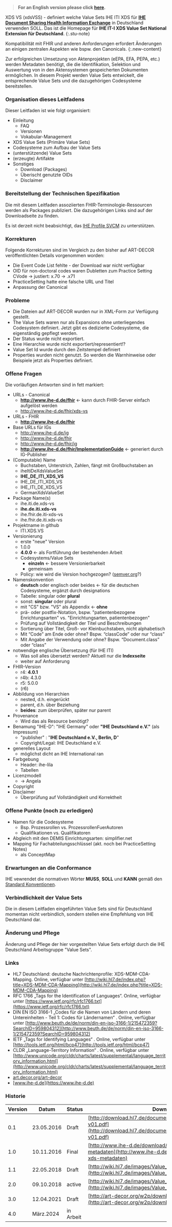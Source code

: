 > **For an English version please click [here](index_en.html).**

XDS VS (xdsVSS) - definiert welche Value Sets IHE ITI XDS für 
[**IHE Document Sharing Health Information Exchange**](https://profiles.ihe.net/ITI/HIE-Whitepaper/index.html) in Deutschland verwenden SOLL.
Das ist die Homepage für **IHE IT-I XDS Value Set National Extension für Deutschland**.
{:.stu-note}

Kompatibilität mit FHIR und anderen Anforderungen erfordert Änderungen an einigen zentralen Aspekten wie bspw. den Canonicals.
{:.new-content}

Zur erfolgreichen Umsetzung von Aktenprojekten (eEPA, EFA, PEPA, etc.) werden Metadaten benötigt, die die Identifikation, 
Selektion und Auswertung von in den Aktensystemen gespeicherten Dokumenten ermöglichen. 
In diesem Projekt werden Value Sets entwickelt, die entsprechende Value Sets und die dazugehörigen Codesysteme bereitstellen. 

### Organisation dieses Leitfadens

Dieser Leitfaden ist wie folgt organisiert:

* Einleitung
  * FAQ
  * Versionen
  * Vokabular-Management
* XDS Value Sets (Primäre Value Sets)
* Codesysteme zum Aufbau der Value Sets
* (unterstützende) Value Sets
* (erzeugte) Artifakte
* Sonstiges
  * Download (Packages)
  * Überischt genutzte OIDs
  * Disclaimer

### Bereitstellung der Technischen Spezifikation

Die mit diesem Leitfaden assoziierten FHIR-Terminologie-Ressourcen werden als Packages publiziert.
Die dazugehörigen Links sind auf der Downloadseite zu finden.

Es ist derzeit nicht beabsichtigt, das [IHE Profile SVCM](https://profiles.ihe.net/ITI/SVCM) zu unterstützen.

### Korrekturen

Folgende Korrekturen sind im Vergleich zu den bisher auf ART-DECOR veröffentlichten Details vorgenommen worden:

* Die Event Code List fehlte - der Download war nicht verfügbar
* OID für non-doctoral codes waren Dubletten zum Practice Setting CVode -> justiert: x.70 -> .x71
* PracticeSetting hatte eine falsche URL und Titel
* Anpassung der Canonical

### Probleme

* Die Dateien auf ART-DECOR wurden nur in XML-Form zur Verfügung gestellt.
* The Value Sets waren nur als Expansions ohne unterliegendes Codesystem definiert. Jetzt gibt es dedizierte Codesysteme, die eigenständig gepflegt werden.
* Der Status wurde nicht exportiert.
* Eine Hierarchie wurde nicht exportiert/representiert!?
* Value Set Id wurde durch den Zeitstempel definiert
* Properties wurden nicht genutzt. So werden die Warnhinweise oder Beispiele jetzt als Properties definiert.

### Offene Fragen

Die vorläufigen Antworten sind in fett markiert:

* URLs - Canonical
  * **http://www.ihe-d.de/fhir** <- kann durch FHIR-Server einfach aufgelöst werden
  * http://www.ihe-d.de/fhir/xds-vs
* URLs - FHIR
  * **http://www.ihe-d.de/fhir**
* Base URLs für IGs
  * http://www.ihe-d.de/ig
  * http://www.ihe-d.de/fhir
  * http://www.ihe-d.de/fhir/ig
  * **http://www.ihe-d.de/fhir/ImplementationGuide** <- generiert durch IG-Publisher
* (Computable) Name
  * Buchstaben, Unterstrich, Zahlen, fängt mit Großbuchstaben an
  * iheItiDeXdsValueSet
  * **IHE_DE_ITI_XDS_VS**
  * IHE_DE_ITI_XDS_VS
  * IHE_ITI_DE_XDS_VS
  * GermanXdsValueSet
* Package Name(s)
  * ihe.iti.de.xds-vs
  * **ihe.de.iti.xds-vs**
  * ihe.fhir.de.iti-xds-vs
  * ihe.fhir.de.iti.xds-vs
* Projektname in github
  * ITI.XDS.VS
* Versionierung
  *  erste "neue" Version
    * 1.0.0
    * **4.0.0** <- als Fortführung der bestehenden Arbeit
  * Codesystems/Value Sets
    * **einzeln** <- bessere Versionierbarkeit
    * gemeinsam
  * Policy: wie wird die Version hochgezogen? ([semver.org](http://semver.org)?)
* Namenskonvention
  * **deutsch** oder englisch oder beides <- für die deutschen Codesysteme, ergänzt durch designations
  * Tabelle: singular oder **plural**
  * sonst: **singular** oder plural
  * mit "CS" bzw. "VS" als Appendix <- **ohne**
  * prä- oder postfix-Notation, bspw. "patientenbezogene Enrichtungsarten" vs. "Einrichtungsarten, patientenbezogen"
  * Prüfung auf Vollständigkeit der Titel und Beschreibungen
  * Sortierung über Titel, Groß- vor Kleinbuchstaben, nicht alphabetisch
  * Mit “Code” am Ende oder ohne? Bspw. “classCode” oder nur “class”
  * Mit Angabe der Verwendung oder ohne? Bspw. “Document.class” oder “class”
* notwendige englische Übersetzung (für IHE ITI)
  * Was soll alles übersetzt werden? Aktuell nur die **Indexseite**
  * weiter auf Anforderung
* FHIR-Version
  * r4: **4.0.1**
  * r4b: 4.3.0
  * r5: 5.0.0
  * (r6)
* Abbildung von Hierarchien
  * nested, d.h. eingerückt
  * parent, d.h. über Beziehung
  * **beides**: zum überprüfen, später nur parent
* Provenance
  * Wird das als Resource benötigt?
* Benamung "IHE-D": "IHE Germany" oder **"IHE Deutschland e.V."** (als Impressum)
  * "publisher" : "**IHE Deutschland e.V., Berlin, D**"
  * Copyright/Legal: IHE Deutschland e.V.
* generelles Layout
  * möglichst dicht an IHE International ran
* Farbgebung
  * Header: ihe-lila
  * Tabellen
* Licenzmodell
  * -> Angela
* Copyright
* Disclaimer
  * Überprüfung auf Vollständigkeit und Korrektheit

### Offene Punkte (noch zu erledigen)

* Namen für die Codesysteme
  * Bsp. Prozessrollen vs. ProzessrollenFuerAutoren
  * Qualifikationen vs. Qualifikatoren
* Abgleich mit den DEMIS Einrichtungsarten: simplifier.net
* Mapping für Fachabteilungsschlüssel (akt. noch bei PracticeSetting Notes)
  * als ConceptMap

### Erwartungen an die Conformance 

IHE vewrendet die normativen Wörter **MUSS**, **SOLL** und **KANN** gemäß den [Standard Konventionen](https://profiles.ihe.net/GeneralIntro/ch-E.html).

### Verbindlichkeit der Value Sets

Die in diesem Leitfaden eingeführten Value Sets sind für Deutschland momentan nicht verbindlich, sondern stellen eine Empfehlung von IHE Deutschland dar.

### Änderung und Pflege

Änderung und Pflege der hier vorgestellten Value Sets erfolgt durch die IHE Deutschland Arbeitsgruppe "Value Sets". 

### Links

* HL7 Deutschland: deutsche Nachrichtenprofile: XDS-MDM-CDA-Mapping. Online, verfügbar unter [http://wiki.hl7.de/index.php?title=XDS-MDM-CDA-Mapping](http://wiki.hl7.de/index.php?title=XDS-MDM-CDA-Mapping)
* RFC 1766 „Tags for the Identification of Languages“. Online, verfügbar unter [https://www.ietf.org/rfc/rfc1766.txt](https://www.ietf.org/rfc/rfc1766.txt)
* DIN EN ISO 3166-1 „Codes für die Namen von Ländern und deren Untereinheiten - Teil 1: Codes für Ländernamen“ . Online, verfügbar unter [http://www.beuth.de/de/norm/din-en-iso-3166-1/215472359?SearchID=959804312](http://www.beuth.de/de/norm/din-en-iso-3166-1/215472359?SearchID=959804312)
* IETF „Tags for Identifying Languages“ . Online, verfügbar unter [http://tools.ietf.org/html/bcp47](http://tools.ietf.org/html/bcp47)
* CLDR „Language-Territory Information“ . Online, verfügbar unter [http://www.unicode.org/cldr/charts/latest/supplemental/language_territory_information.html](http://www.unicode.org/cldr/charts/latest/supplemental/language_territory_information.html)
* [art.decor.org/art-decor](https://art.decor.org/art-decor)
* [www.ihe-d.de](https://www.ihe-d.de)

### Historie

| Version | Datum | Status | Download |
| --- | --- | --- | --- |
| 0.1 | 23.05.2016 | Draft | [http://download.hl7.de/documents/ihexdsvs/Value_Sets4XDS-v01.pdf](http://download.hl7.de/documents/ihexdsvs/Value_Sets4XDS-v01.pdf)
| 1.0 | 10.11.2016 | Final | [http://www.ihe-d.de/download/value-sets-fuer-xds-metadaten](http://www.ihe-d.de/download/value-sets-fuer-xds-metadaten)
| 1.1 | 22.05.2018 | Draft | [http://wiki.hl7.de/images/Value_Sets4XDS-v11.pdf](http://wiki.hl7.de/images/Value_Sets4XDS-v11.pdf)
| 2.0 | 09.10.2018 | active | [http://wiki.hl7.de/images/Value_Sets4XDS-v20.pdf](http://wiki.hl7.de/images/Value_Sets4XDS-v20.pdf)
| 3.0 | 12.04.2021 | Draft | [http://art-decor.org/w2p/downloads/6075da6b9c5bc.pdf](http://art-decor.org/w2p/downloads/6075da6b9c5bc.pdf)
| 4.0 | März.2024 | in Arbeit |

